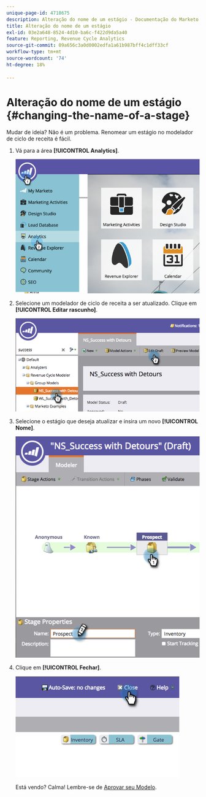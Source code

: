 ```yaml
---
unique-page-id: 4718675
description: Alteração do nome de um estágio - Documentação do Marketo - Documentação do produto
title: Alteração do nome de um estágio
exl-id: 03e2a648-8524-4d10-ba6c-f422d9da5a40
feature: Reporting, Revenue Cycle Analytics
source-git-commit: 09a656c3a0d0002edfa1a61b987bff4c1dff33cf
workflow-type: tm+mt
source-wordcount: '74'
ht-degree: 18%

---
```


# Alteração do nome de um estágio {#changing-the-name-of-a-stage}

Mudar de ideia? Não é um problema. Renomear um estágio no modelador de ciclo de receita é fácil.

1. Vá para a área **[!UICONTROL Analytics]**.

   ![](assets/image2015-4-27-23-3a18-3a34.png)

1. Selecione um modelador de ciclo de receita a ser atualizado. Clique em **[!UICONTROL Editar rascunho]**.

   ![](assets/image2015-4-27-17-3a36-3a33.png)

1. Selecione o estágio que deseja atualizar e insira um novo **[!UICONTROL Nome]**.

   ![](assets/image2015-4-27-17-3a40-3a46.png)

1. Clique em **[!UICONTROL Fechar]**.

   ![](assets/image2015-4-27-17-3a41-3a51.png)

   Está vendo? Calma! Lembre-se de [Aprovar seu Modelo](/help/marketo/product-docs/reporting/revenue-cycle-analytics/revenue-cycle-models/approve-unapprove-a-revenue-model.md).
